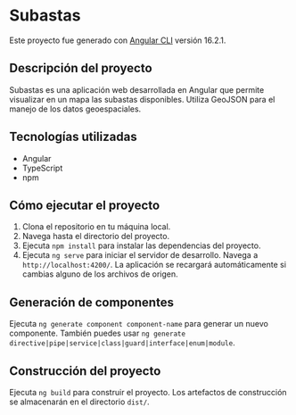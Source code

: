 # Subastas

Este proyecto fue generado con [Angular CLI](https://github.com/angular/angular-cli) versión 16.2.1.

## Descripción del proyecto

Subastas es una aplicación web desarrollada en Angular que permite visualizar en un mapa las subastas disponibles. Utiliza GeoJSON para el manejo de los datos geoespaciales.

## Tecnologías utilizadas

- Angular
- TypeScript
- npm

## Cómo ejecutar el proyecto

1. Clona el repositorio en tu máquina local.
2. Navega hasta el directorio del proyecto.
3. Ejecuta `npm install` para instalar las dependencias del proyecto.
4. Ejecuta `ng serve` para iniciar el servidor de desarrollo. Navega a `http://localhost:4200/`. La aplicación se recargará automáticamente si cambias alguno de los archivos de origen.

## Generación de componentes

Ejecuta `ng generate component component-name` para generar un nuevo componente. También puedes usar `ng generate directive|pipe|service|class|guard|interface|enum|module`.

## Construcción del proyecto

Ejecuta `ng build` para construir el proyecto. Los artefactos de construcción se almacenarán en el directorio `dist/`.


